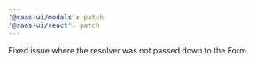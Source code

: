 ```yaml
---
'@saas-ui/modals': patch
'@saas-ui/react': patch
---
```


Fixed issue where the resolver was not passed down to the Form.
